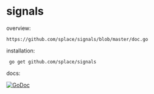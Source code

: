 # signals

overview:

	https://github.com/splace/signals/blob/master/doc.go	

installation:

     go get github.com/splace/signals   

docs: 
     
[![GoDoc](https://godoc.org/github.com/splace/signals?status.svg)](https://godoc.org/github.com/splace/signals)

